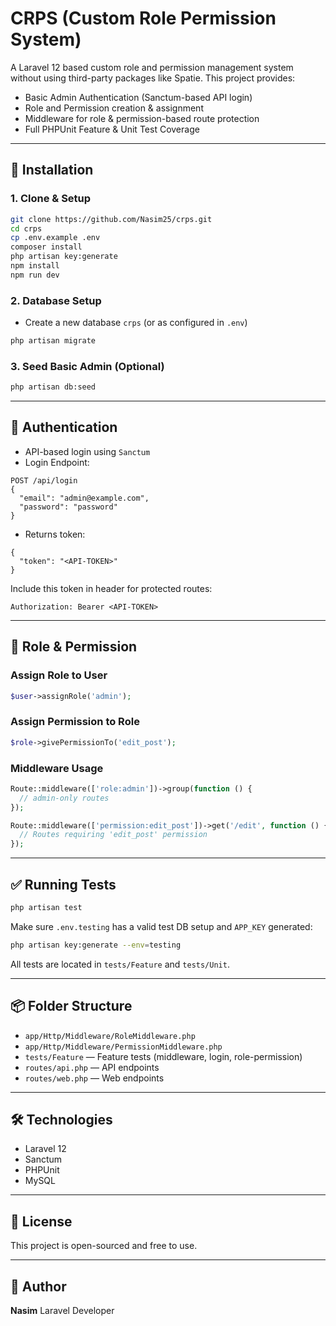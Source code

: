 # CRPS (Custom Role Permission System)

A Laravel 12 based custom role and permission management system without using third-party packages like Spatie. This project provides:

* Basic Admin Authentication (Sanctum-based API login)
* Role and Permission creation & assignment
* Middleware for role & permission-based route protection
* Full PHPUnit Feature & Unit Test Coverage

---

## 🚀 Installation

### 1. Clone & Setup

```bash
git clone https://github.com/Nasim25/crps.git
cd crps
cp .env.example .env
composer install
php artisan key:generate
npm install
npm run dev
```

### 2. Database Setup

* Create a new database `crps` (or as configured in `.env`)

```bash
php artisan migrate
```

### 3. Seed Basic Admin (Optional)

```bash
php artisan db:seed
```

---

## 🔐 Authentication

* API-based login using `Sanctum`
* Login Endpoint:

```
POST /api/login
{
  "email": "admin@example.com",
  "password": "password"
}
```

* Returns token:

```
{
  "token": "<API-TOKEN>"
}
```

Include this token in header for protected routes:

```
Authorization: Bearer <API-TOKEN>
```

---

## 🧾 Role & Permission

### Assign Role to User

```php
$user->assignRole('admin');
```

### Assign Permission to Role

```php
$role->givePermissionTo('edit_post');
```

### Middleware Usage

```php
Route::middleware(['role:admin'])->group(function () {
  // admin-only routes
});

Route::middleware(['permission:edit_post'])->get('/edit', function () {
  // Routes requiring 'edit_post' permission
});
```

---

## ✅ Running Tests

```bash
php artisan test
```

Make sure `.env.testing` has a valid test DB setup and `APP_KEY` generated:

```bash
php artisan key:generate --env=testing
```

All tests are located in `tests/Feature` and `tests/Unit`.

---

## 📦 Folder Structure

* `app/Http/Middleware/RoleMiddleware.php`
* `app/Http/Middleware/PermissionMiddleware.php`
* `tests/Feature` — Feature tests (middleware, login, role-permission)
* `routes/api.php` — API endpoints
* `routes/web.php` — Web endpoints

---

## 🛠 Technologies

* Laravel 12
* Sanctum
* PHPUnit
* MySQL

---

## 📄 License

This project is open-sourced and free to use.

---

## 👤 Author

**Nasim**
Laravel Developer
